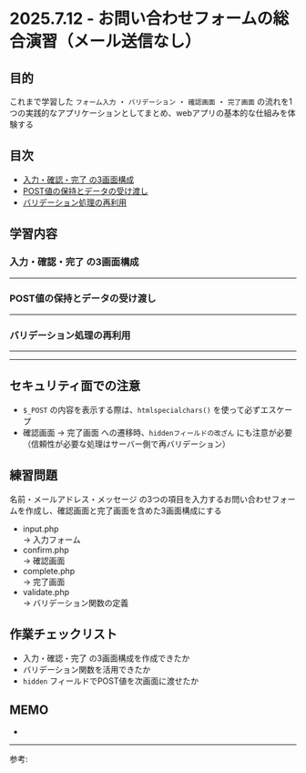 # 2025.7.12 - お問い合わせフォームの総合演習（メール送信なし）

## 目的

これまで学習した `フォーム入力` ・ `バリデーション` ・ `確認画面` ・ `完了画面` の流れを1つの実践的なアプリケーションとしてまとめ、webアプリの基本的な仕組みを体験する

## 目次

- [入力・確認・完了 の3画面構成](#1)
- [POST値の保持とデータの受け渡し](#2)
- [バリデーション処理の再利用](#3)

## 学習内容

<a id="1"></a>

### 入力・確認・完了 の3画面構成



---
<a id="2"></a>

### POST値の保持とデータの受け渡し



---
<a id="3"></a>

### バリデーション処理の再利用



---
---
## セキュリティ面での注意

- `$_POST` の内容を表示する際は、`htmlspecialchars()` を使って必ずエスケープ
- 確認画面 → 完了画面 への遷移時、`hiddenフィールドの改ざん` にも注意が必要  
（信頼性が必要な処理はサーバー側で再バリデーション）

## 練習問題 

名前・メールアドレス・メッセージ の3つの項目を入力するお問い合わせフォームを作成し、確認画面と完了画面を含めた3画面構成にする  

- input.php  
    → 入力フォーム
- confirm.php  
    → 確認画面
- complete.php  
    → 完了画面
- validate.php  
    → バリデーション関数の定義

## 作業チェックリスト

- 入力・確認・完了 の3画面構成を作成できたか
- バリデーション関数を活用できたか
- `hidden` フィールドでPOST値を次画面に渡せたか


## MEMO

- 

---

参考: []()
